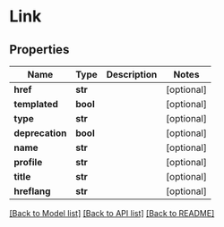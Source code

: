 # Link

## Properties
Name | Type | Description | Notes
------------ | ------------- | ------------- | -------------
**href** | **str** |  | [optional] 
**templated** | **bool** |  | [optional] 
**type** | **str** |  | [optional] 
**deprecation** | **bool** |  | [optional] 
**name** | **str** |  | [optional] 
**profile** | **str** |  | [optional] 
**title** | **str** |  | [optional] 
**hreflang** | **str** |  | [optional] 

[[Back to Model list]](../README.md#documentation-for-models) [[Back to API list]](../README.md#documentation-for-api-endpoints) [[Back to README]](../README.md)


